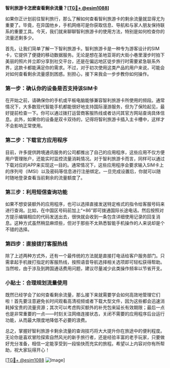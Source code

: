 **智利旅游卡怎麽查看剩余流量？[[TG💪+ @esim1088](https://t.me/s/esim1088)]**

如果你正计划前往智利旅行，那么了解如何查看智利旅游卡的剩余流量就显得尤为重要了。毕竟，在异国他乡，手机网络可是你获取信息、导航和与家人朋友保持联系的重要工具。今天，我们就来聊聊智利旅游卡的使用方法，特别是如何检查你的流量还剩多少。

首先，让我们简单了解一下智利旅游卡。智利旅游卡是一种专为游客设计的SIM卡，它提供了便捷的移动数据服务。无论是想在圣地亚哥的大街小巷里漫步时拍下美丽的照片并立即分享到社交平台，还是在偏远地区徒步旅行时需要紧急联系外界，这款卡都能满足你的需求。不过，对于初次使用这类产品的用户来说，可能会对如何查看剩余流量感到困惑。别担心，接下来我会一步步教你如何操作。

### 第一步：确认你的设备是否支持该SIM卡

在开始之前，请确保你的手机或平板电脑能够兼容智利旅游卡所使用的频段。通常情况下，大多数现代智能手机都能很好地支持国际漫游服务，但为了保险起见，最好提前检查一下。你可以通过拨打运营商客服热线或者访问其官方网站查询具体信息。此外，如果你的设备是双卡双待的，记得将智利旅游卡插入主卡槽中，这样才不会影响正常使用。

### 第二步：下载官方应用程序

目前，许多提供跨境通讯服务的公司都推出了自己的应用程序，这些应用不仅方便用户管理账户，还能实时监控流量消耗情况。对于智利旅游卡而言，同样可以通过下载对应的APP来实现这一目的。通常情况下，这些应用程序会要求输入SIM卡上的序列号（IMSI）以及密码等信息进行注册绑定。一旦完成设置后，你就可以随时随地登录查看当前剩余的流量额度了。

### 第三步：利用短信查询功能

如果不想安装额外的应用程序，也可以选择直接发送特定格式的指令给客服号码来进行查询。比如，在中国区号码前加上“+86”即可拨通国际长途电话。然后按照对方提示编辑相应的代码发送出去，很快就会收到一条包含详细使用记录的回复消息。这种方式虽然稍显麻烦些，但对于那些不太熟悉智能手机操作的人来说却是个不错的选择。

### 第四步：直接拨打客服热线

除了上述两种方式外，还有一个最传统的方法就是直接打电话给客户服务部门。只需拿起手机拨打指定的客服热线，按照语音导航选择相关选项即可轻松获得帮助。当然啦，由于涉及到跨国通话费用问题，建议尽量减少此类操作频率以节省开支。

### 小贴士：合理规划流量使用

既然已经学会了如何查看剩余流量，那么接下来就需要学会如何高效地管理它们啦！首先要注意避免长时间观看高清视频或者下载大型文件，因为这些都会迅速消耗掉宝贵的流量资源；其次可以考虑购买额外的补充包来延长有效期限；最后一点也是非常重要的一点——时刻关注网络连接状态，关闭不需要的应用程序后台运行功能，从而最大限度地降低不必要的浪费。

总之，掌握好智利旅游卡剩余流量的查询技巧将大大提升你在旅途中的便利程度。无论你是喜欢冒险探索自然风光的新手旅行者，还是经验丰富的老手玩家，只要做好充分准备，相信一定能享受到一段愉快而充实的旅程。希望以上内容对你有所帮助，祝大家玩得开心！

[[TG💪+ @esim1088](https://t.me/s/esim1088) ![Image](https://i.postimg.cc/4NQfJmqS/Snipaste-2025-05-13-00-14-12.png)]